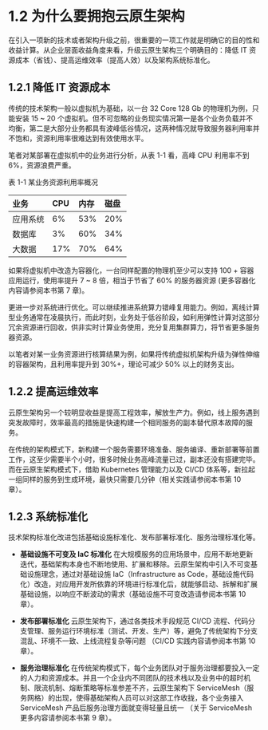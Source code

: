 # 1.2 为什么要拥抱云原生架构

在引入一项新的技术或者架构升级之前，很重要的一项工作就是明确它的目的性和收益计算。从企业层面收益角度来看，升级云原生架构三个明确目的：降低 IT 资源成本（省钱）、提高运维效率（提高人效）以及架构系统标准化。

## 1.2.1 降低 IT 资源成本

传统的技术架构一般以虚拟机为基础，以一台 32 Core 128 Gb 的物理机为例，只能安装 15 ~ 20 个虚拟机。但不可忽略的业务现实情况第一是各个业务负载并不均衡，第二是大部分业务都具有波峰低谷情况，这两种情况就导致服务器利用率并不饱和，资源利用率很难达到有效使用水平。

笔者对某部署在虚拟机中的业务进行分析，从表 1-1 看，高峰 CPU 利用率不到 6%，资源浪费严重。

表 1-1 某业务资源利用率概况

| 业务 | CPU | 内存| 磁盘 |
|:--|:--|:--|:--|
| 应用系统 | 6% | 53% | 20% |
| 数据库| 3% |  60% |  34% |
| 大数据| 17% |  70% |  64% |

如果将虚拟机中改造为容器化，一台同样配置的物理机至少可以支持 100 + 容器应用运行，使用率提升 7 ~ 8 倍，相当于节省了 60% 的服务器资源 (更多容器化内容请参阅本书第 7 章)。

更进一步对系统进行优化。可以继续推进系统算力错峰复用能力。例如，离线计算型业务通常在凌晨执行，而此时刻，业务处于低谷阶段，如利用弹性计算对这部分冗余资源进行回收，供非实时计算业务使用，充分复用集群算力，将节省更多服务器资源。

以笔者对某一业务资源进行核算结果为例，如果将传统虚拟机架构升级为弹性伸缩的容器架构，且利用率提升到 30%+，理论可减少 50% 以上的财务支出。

## 1.2.2 提高运维效率

云原生架构另一个较明显收益是提高工程效率，解放生产力。例如，线上服务遇到突发故障时，效率最高的措施是快速构建一个相同服务的副本替代原本故障的服务。

在传统的架构模式下，新构建一个服务需要环境准备、服务编译、重新部署等前置工作，这至少需要半个小时，很多时候业务高峰流量已过，副本还没有搭建完毕。而在云原生架构模式下，借助 Kubernetes 管理能力以及 CI/CD 体系等，新拉起一组同样的服务到生成环境，最快只需要几分钟（相关实践请参阅本书第 10 章）。

## 1.2.3 系统标准化

技术架构标准化改进包括基础设施标准化、发布部署标准化、服务治理标准化等。

- **基础设施不可变及 IaC 标准化** 在大规模服务的应用场景中，应用不断地更新迭代，基础架构本身也不断地使用、扩展和移除。云原生架构中引入不可变基础设施理念，通过对基础设施 IaC（Infrastructure as Code，基础设施代码化）改造，对应用开发所依靠的环境进行标准化后，就能够启动、拆解和扩展基础设施，以响应不断波动的需求（基础设施不可变改造请参阅本书第 10 章）。

- **发布部署标准化** 云原生架构下，通过各类技术手段规范 CI/CD 流程、代码分支管理、服务运行环境标准（测试、开发、生产）等，避免了传统架构下分支混乱、环境不一致、上线流程复杂等问题 （CI/CD 实践内容请参阅本书第 10 章）。

- **服务治理标准化** 在传统架构模式下，每个业务团队对于服务治理都要投入一定的人力和资源成本。并且一个企业内不同团队的技术栈以及业务中的超时机制、限流机制、熔断策略等标准参差不齐，云原生架构下 ServiceMesh（服务网格）的出现，使得基础架构人员可以对这部工作收拢，各个业务接入 ServiceMesh 产品后服务治理方面就变得轻量且统一 （关于 ServiceMesh 更多内容请参阅本书第 9 章）。